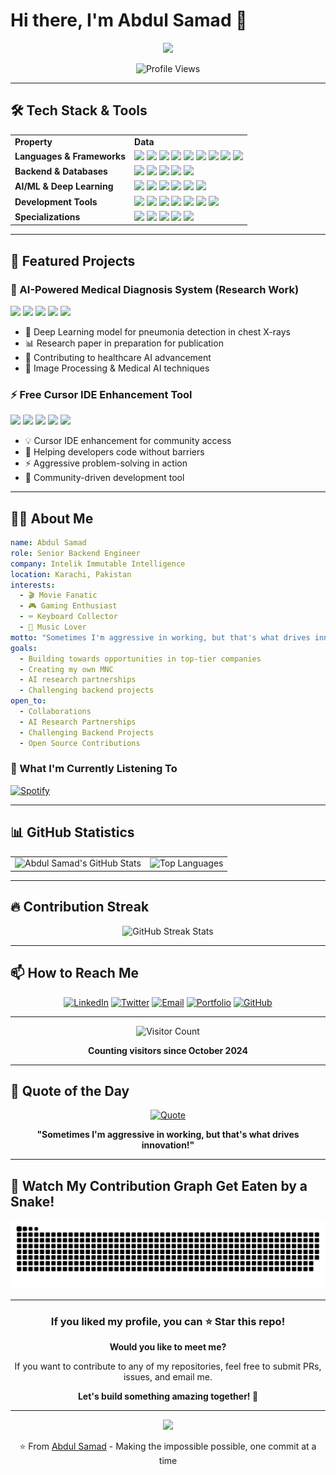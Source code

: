 # Hi there, I'm Abdul Samad 👋

<div align="center">
  <img src="https://capsule-render.vercel.app/api?type=waving&color=0:00D9FF,100:0080FF&height=200&section=header&text=Abdul%20Samad&fontSize=80&fontAlignY=35&animation=twinkling&fontColor=ffffff" />
</div>

<div align="center">
  
  ![Profile Views](https://komarev.com/ghpvc/?username=itxsamad1&style=for-the-badge&color=00d9ff)
  
</div>

---

## 🛠️ **Tech Stack & Tools**

<table>
<tr>
  <td><b>Property</b></td>
  <td><b>Data</b></td>
</tr>
<tr>
  <td><b>Languages & Frameworks</b></td>
  <td>
    <img src="https://img.shields.io/badge/-Python-3776AB?style=flat&logo=Python&logoColor=white" />
    <img src="https://img.shields.io/badge/-PyTorch-EE4C2C?style=flat&logo=pytorch&logoColor=white" />
    <img src="https://img.shields.io/badge/-Go-00ADD8?style=flat&logo=go&logoColor=white" />
    <img src="https://img.shields.io/badge/-JavaScript-F7DF1E?style=flat&logo=javascript&logoColor=black" />
    <img src="https://img.shields.io/badge/-Node.js-339933?style=flat&logo=node.js&logoColor=white" />
    <img src="https://img.shields.io/badge/-TypeScript-3178C6?style=flat&logo=typescript&logoColor=white" />
    <img src="https://img.shields.io/badge/-C++-00599C?style=flat&logo=C%2B%2B&logoColor=white" />
    <img src="https://img.shields.io/badge/-Bash-4EAA25?style=flat&logo=GnuBash&logoColor=white" />
    <img src="https://img.shields.io/badge/-Shell-89e051?style=flat&logo=powershell&logoColor=white" />
  </td>
</tr>
<tr>
  <td><b>Backend & Databases</b></td>
  <td>
    <img src="https://img.shields.io/badge/-PostgreSQL-336791?style=flat&logo=postgresql&logoColor=white" />
    <img src="https://img.shields.io/badge/-MySQL-4479A1?style=flat&logo=MySQL&logoColor=white" />
    <img src="https://img.shields.io/badge/-MongoDB-47A248?style=flat&logo=mongodb&logoColor=white" />
    <img src="https://img.shields.io/badge/-Redis-DC382D?style=flat&logo=redis&logoColor=white" />
    <img src="https://img.shields.io/badge/-SQLite-003B57?style=flat&logo=SQLite&logoColor=white" />
  </td>
</tr>
<tr>
  <td><b>AI/ML & Deep Learning</b></td>
  <td>
    <img src="https://img.shields.io/badge/-Machine%20Learning-01D277?style=flat&logoColor=white" />
    <img src="https://img.shields.io/badge/-PyTorch-EE4C2C?style=flat-square&logo=pytorch&logoColor=white" />
    <img src="https://img.shields.io/badge/-TensorFlow-FF6F00?style=flat-square&logo=tensorflow&logoColor=white" />
    <img src="https://img.shields.io/badge/-Computer%20Vision-5C3EE8?style=flat&logoColor=white" />
    <img src="https://img.shields.io/badge/-OpenCV-5C3EE8?style=flat&logo=OpenCV&logoColor=white" />
    <img src="https://img.shields.io/badge/-Scikit--learn-F7931E?style=flat-square&logo=scikit-learn&logoColor=white" />
  </td>
</tr>
<tr>
  <td><b>Development Tools</b></td>
  <td>
    <img src="https://img.shields.io/badge/-Git-F05032?style=flat&logo=git&logoColor=white" />
    <img src="https://img.shields.io/badge/-GitHub-181717?style=flat&logo=github" />
    <img src="https://img.shields.io/badge/-Docker-2496ED?style=flat-square&logo=docker&logoColor=white" />
    <img src="https://img.shields.io/badge/-VS_Code-007ACC?style=flat-square&logo=visual-studio-code&logoColor=white" />
    <img src="https://img.shields.io/badge/-PyCharm-000000?style=flat-square&logo=pycharm&logoColor=white" />
    <img src="https://img.shields.io/badge/-Cursor-000000?style=flat&logo=cursor&logoColor=white" />
    <img src="https://img.shields.io/badge/-Jupyter-F37626?style=flat-square&logo=jupyter&logoColor=white" />
  </td>
</tr>
<tr>
  <td><b>Specializations</b></td>
  <td>
    <img src="https://img.shields.io/badge/-Backend%20Engineering-FF6600?style=flat&logoColor=white" />
    <img src="https://img.shields.io/badge/-Medical%20AI-4C8CBF?style=flat&logoColor=white" />
    <img src="https://img.shields.io/badge/-Computer%20Science-FAB040?style=flat&logoColor=white" />
    <img src="https://img.shields.io/badge/-Software%20Development-FF6F00?style=flat&logoColor=white" />
    <img src="https://img.shields.io/badge/-Research-01D277?style=flat&logoColor=white" />
  </td>
</tr>
</table>

---

## 🚀 **Featured Projects**

### 🏥 AI-Powered Medical Diagnosis System (Research Work)
<div align="left">
  <img src="https://img.shields.io/badge/-Python-3776AB?style=for-the-badge&logo=Python&logoColor=white" />
  <img src="https://img.shields.io/badge/-PyTorch-EE4C2C?style=for-the-badge&logo=pytorch&logoColor=white" />
  <img src="https://img.shields.io/badge/-Computer%20Vision-5C3EE8?style=for-the-badge&logoColor=white" />
  <img src="https://img.shields.io/badge/-Medical%20AI-4C8CBF?style=for-the-badge&logoColor=white" />
  <img src="https://img.shields.io/badge/-Research-01D277?style=for-the-badge&logoColor=white" />
</div>

- 🧠 Deep Learning model for pneumonia detection in chest X-rays
- 📊 Research paper in preparation for publication
- 🎯 Contributing to healthcare AI advancement
- 🔬 Image Processing & Medical AI techniques

### ⚡ Free Cursor IDE Enhancement Tool
<div align="left">
  <img src="https://img.shields.io/badge/-Go-00ADD8?style=for-the-badge&logo=go&logoColor=white" />
  <img src="https://img.shields.io/badge/-Shell-89e051?style=for-the-badge&logo=powershell&logoColor=white" />
  <img src="https://img.shields.io/badge/-Bat-C1F12E?style=for-the-badge&logo=windows&logoColor=black" />
  <img src="https://img.shields.io/badge/-JavaScript-F7DF1E?style=for-the-badge&logo=javascript&logoColor=black" />
  <img src="https://img.shields.io/badge/-Open%20Source-3DA639?style=for-the-badge&logoColor=white" />
</div>

- 💡 Cursor IDE enhancement for community access
- 🚀 Helping developers code without barriers
- ⚡ Aggressive problem-solving in action
- 🤝 Community-driven development tool

---

## 👨‍💻 **About Me**

```yaml
name: Abdul Samad
role: Senior Backend Engineer
company: Intelik Immutable Intelligence
location: Karachi, Pakistan
interests:
  - 🎬 Movie Fanatic
  - 🎮 Gaming Enthusiast
  - ⌨️ Keyboard Collector
  - 🎵 Music Lover
motto: "Sometimes I'm aggressive in working, but that's what drives innovation!"
goals:
  - Building towards opportunities in top-tier companies
  - Creating my own MNC
  - AI research partnerships
  - Challenging backend projects
open_to:
  - Collaborations
  - AI Research Partnerships
  - Challenging Backend Projects
  - Open Source Contributions
```

### 🎵 What I'm Currently Listening To
[![Spotify](https://novatorem.vercel.app/api/spotify)](https://open.spotify.com/user/YOUR_SPOTIFY_ID)

---

## 📊 **GitHub Statistics**

<div align="center">
  <table>
    <tr>
      <td>
        <img src="https://github-readme-stats.vercel.app/api?username=itxsamad1&show_icons=true&theme=radical&hide_border=true&count_private=true" alt="Abdul Samad's GitHub Stats" />
      </td>
      <td>
        <img src="https://github-readme-stats.vercel.app/api/top-langs/?username=itxsamad1&theme=radical&layout=compact&hide_border=true" alt="Top Languages" />
      </td>
    </tr>
  </table>
</div>

---

## 🔥 **Contribution Streak**

<div align="center">
  <img src="https://github-readme-streak-stats.herokuapp.com/?user=itxsamad1&theme=radical&hide_border=true&stroke=00D9FF&ring=00D9FF&fire=FF6600&currStreakLabel=00D9FF" alt="GitHub Streak Stats" />
</div>

---

## 📫 **How to Reach Me**

<div align="center">
  
[![LinkedIn](https://img.shields.io/badge/-LinkedIn-0077B5?style=for-the-badge&logo=linkedin&logoColor=white)](https://linkedin.com/in/YOUR_LINKEDIN)
[![Twitter](https://img.shields.io/badge/-Twitter-1DA1F2?style=for-the-badge&logo=twitter&logoColor=white)](https://twitter.com/YOUR_TWITTER)
[![Email](https://img.shields.io/badge/-Email-D14836?style=for-the-badge&logo=gmail&logoColor=white)](mailto:YOUR_EMAIL)
[![Portfolio](https://img.shields.io/badge/-Portfolio-000000?style=for-the-badge&logo=react&logoColor=white)](https://YOUR_PORTFOLIO)
[![GitHub](https://img.shields.io/badge/-GitHub-181717?style=for-the-badge&logo=github&logoColor=white)](https://github.com/itxsamad1)

</div>

---

<div align="center">
  
  ![Visitor Count](https://profile-counter.glitch.me/itxsamad1/count.svg)
  
  **Counting visitors since October 2024**
  
</div>

---

## 💭 **Quote of the Day**

<div align="center">
  
  [![Quote](https://quotes-github-readme.vercel.app/api?type=horizontal&theme=radical)](https://github.com/piyushsuthar/github-readme-quotes)
  
  **"Sometimes I'm aggressive in working, but that's what drives innovation!"**
  
</div>

---

## 🐍 **Watch My Contribution Graph Get Eaten by a Snake!**

<div align="center">
  <img src="https://raw.githubusercontent.com/platane/platane/output/github-contribution-grid-snake-dark.svg" alt="Snake animation" />
</div>

---

<div align="center">
  
  ### If you liked my profile, you can ⭐ Star this repo!
  
  **Would you like to meet me?**
  
  If you want to contribute to any of my repositories, feel free to submit PRs, issues, and email me.
  
  **Let's build something amazing together! 🚀**
  
</div>

---

<div align="center">
  <img src="https://capsule-render.vercel.app/api?type=waving&color=0:00D9FF,100:0080FF&height=120&section=footer" />
</div>

<div align="center">
  
  ⭐ From [Abdul Samad](https://github.com/itxsamad1) - Making the impossible possible, one commit at a time
  
</div>
